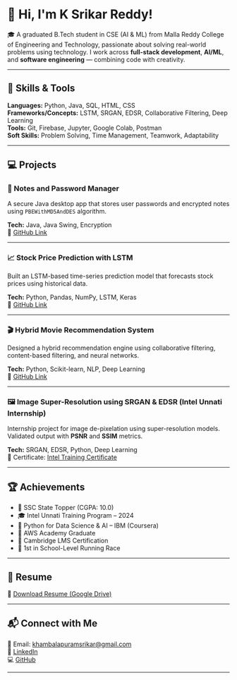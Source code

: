 # 👋 Hi, I'm K Srikar Reddy!

🎓 A graduated B.Tech student in CSE (AI & ML) from Malla Reddy College of Engineering and Technology, passionate about solving real-world problems using technology. I work across **full-stack development**, **AI/ML**, and **software engineering** — combining code with creativity.

---

## 🚀 Skills & Tools

**Languages:** Python, Java, SQL, HTML, CSS  
**Frameworks/Concepts:** LSTM, SRGAN, EDSR, Collaborative Filtering, Deep Learning  
**Tools:** Git, Firebase, Jupyter, Google Colab, Postman  
**Soft Skills:** Problem Solving, Time Management, Teamwork, Adaptability

---

## 💻 Projects

### 🔐 Notes and Password Manager
A secure Java desktop app that stores user passwords and encrypted notes using `PBEWithMD5AndDES` algorithm.

**Tech:** Java, Java Swing, Encryption  
🔗 [GitHub Link](#)

---

### 📈 Stock Price Prediction with LSTM
Built an LSTM-based time-series prediction model that forecasts stock prices using historical data.

**Tech:** Python, Pandas, NumPy, LSTM, Keras  
🔗 [GitHub Link](#)

---

### 🎬 Hybrid Movie Recommendation System
Designed a hybrid recommendation engine using collaborative filtering, content-based filtering, and neural networks.

**Tech:** Python, Scikit-learn, NLP, Deep Learning  
🔗 [GitHub Link](#)

---

### 🖼️ Image Super-Resolution using SRGAN & EDSR (Intel Unnati Internship)
Internship project for image de-pixelation using super-resolution models. Validated output with **PSNR** and **SSIM** metrics.

**Tech:** SRGAN, EDSR, Python, Deep Learning  
📄 Certificate: [Intel Training Certificate](#)

---

## 🏆 Achievements

- 🥇 SSC State Topper (CGPA: 10.0)
- 🎓 Intel Unnati Training Program – 2024  
- 📜 Python for Data Science & AI – IBM (Coursera)  
- 📜 AWS Academy Graduate  
- 🏅 Cambridge LMS Certification  
- 🏃 1st in School-Level Running Race  

---

## 📄 Resume

📄 [Download Resume (Google Drive)](https://drive.google.com/your-resume-link)

---

## 📬 Connect with Me

📧 Email: khambalapuramsrikar@gmail.com  
🔗 [LinkedIn](https://linkedin.com/in/srikar-reddy-3b101135b)  
💻 [GitHub](https://github.com/Srikar1718/Srikar1718)

---
